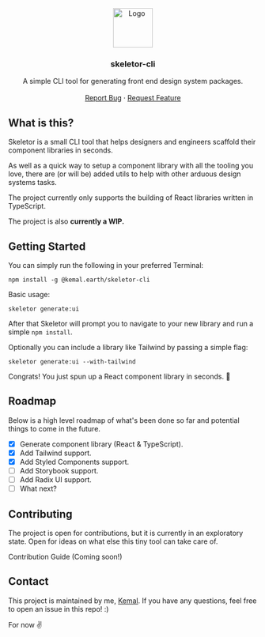 <div align="center">
  <a href="https://github.com/kemaldotearth/skeletor">
    <img src="https://emojipedia-us.s3.dualstack.us-west-1.amazonaws.com/thumbs/240/apple/325/skull_1f480.png" alt="Logo" width="80" height="80">
  </a>

  <h3 align="center">skeletor-cli</h3>
  <p align="center">
    A simple CLI tool for generating front end design system packages.
    <br />
    <br />
    <a href="https://github.com/kemaldotearth/skeletor/issues">Report Bug</a>
    ·
    <a href="https://github.com/kemaldotearth/skeletor/issues">Request Feature</a>
  </p>
</div>

## What is this?

Skeletor is a small CLI tool that helps designers and engineers scaffold their component libraries in seconds.

As well as a quick way to setup a component library with all the tooling you love, there are (or will be) added utils to help with other arduous design systems tasks.

The project currently only supports the building of React libraries written in TypeScript.

The project is also **currently a WIP.**

## Getting Started

You can simply run the following in your preferred Terminal:

```
npm install -g @kemal.earth/skeletor-cli
```

Basic usage:

```
skeletor generate:ui
```

After that Skeletor will prompt you to navigate to your new library and run a simple `npm install`.

Optionally you can include a library like Tailwind by passing a simple flag:

```
skeletor generate:ui --with-tailwind
```

Congrats! You just spun up a React component library in seconds. 🎉

## Roadmap

Below is a high level roadmap of what's been done so far and potential things to come in the future.

- [x] Generate component library (React & TypeScript).
- [x] Add Tailwind support.
- [x] Add Styled Components support.
- [ ] Add Storybook support.
- [ ] Add Radix UI support.
- [ ] What next?

## Contributing

The project is open for contributions, but it is currently in an exploratory state. Open for ideas on what else this tiny tool can take care of.

Contribution Guide (Coming soon!)

## Contact

This project is maintained by me, [Kemal](https://kemal.earth). If you have any questions, feel free to open an issue in this repo! :)

For now ✌️
